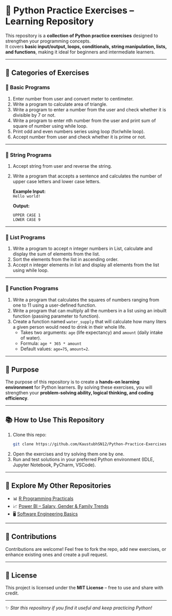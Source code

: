 # 🐍 Python Practice Exercises – Learning Repository

This repository is a **collection of Python practice exercises** designed to strengthen your programming concepts.  
It covers **basic input/output, loops, conditionals, string manipulation, lists, and functions**, making it ideal for beginners and intermediate learners.

---

## 📌 Categories of Exercises

### 🔹 Basic Programs
1. Enter number from user and convert meter to centimeter.  
2. Write a program to calculate area of triangle.  
3. Write a program to enter a number from the user and check whether it is divisible by 7 or not.  
4. Write a program to enter nth number from the user and print sum of square of number using while loop.  
5. Print odd and even numbers series using loop (for/while loop).  
6. Accept number from user and check whether it is prime or not.  

---

### 🔹 String Programs
1. Accept string from user and reverse the string.  
2. Write a program that accepts a sentence and calculates the number of upper case letters and lower case letters.  

   **Example Input:**  
   `Hello world!`  

   **Output:**  
   ```
   UPPER CASE 1
   LOWER CASE 9
   ```

---

### 🔹 List Programs
1. Write a program to accept n integer numbers in List, calculate and display the sum of elements from the list.  
2. Sort the elements from the list in ascending order.  
3. Accept n integer elements in list and display all elements from the list using while loop.  

---

### 🔹 Function Programs
1. Write a program that calculates the squares of numbers ranging from one to 11 using a user-defined function.  
2. Write a program that can multiply all the numbers in a list using an inbuilt function (passing parameter to function).  
3. Create a function named `water_supply` that will calculate how many liters a given person would need to drink in their whole life.  
   - Takes two arguments: `age` (life expectancy) and `amount` (daily intake of water).  
   - Formula: `age * 365 * amount`  
   - Default values: `age=75`, `amount=2`.  

---

## 🎯 Purpose
The purpose of this repository is to create a **hands-on learning environment** for Python learners. By solving these exercises, you will strengthen your **problem-solving ability, logical thinking, and coding efficiency**.

---

## 📚 How to Use This Repository
1. Clone this repo:  
   ```bash
   git clone https://github.com/KaustubhSN12/Python-Practice-Exercises.git
   ```  
2. Open the exercises and try solving them one by one.  
3. Run and test solutions in your preferred Python environment (IDLE, Jupyter Notebook, PyCharm, VSCode).  

---

## 🔗 Explore My Other Repositories
- 📊 [R Programming Practicals](https://github.com/KaustubhSN12/R-Practice)  
- 📈 [Power BI – Salary, Gender & Family Trends](https://github.com/KaustubhSN12/Power-BI_salary-gender-family-trends)  
- 🖥️ [Software Engineering Basics](https://github.com/KaustubhSN12/Software-Engineering-Basics)  

---

## 🤝 Contributions
Contributions are welcome! Feel free to fork the repo, add new exercises, or enhance existing ones and create a pull request.  

---

## 📜 License
This project is licensed under the **MIT License** – free to use and share with credit.  

---

✨ *Star this repository if you find it useful and keep practicing Python!*  
